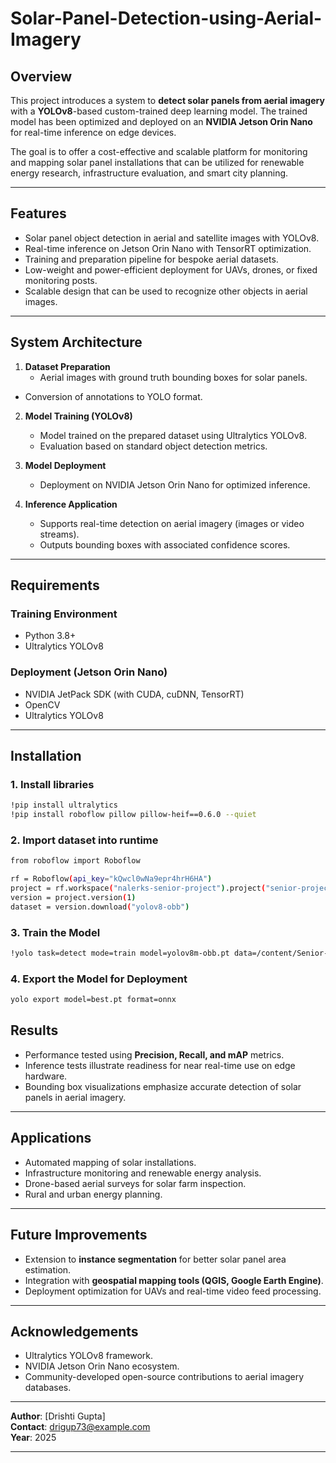 # Solar-Panel-Detection-using-Aerial-Imagery

## Overview
This project introduces a system to **detect solar panels from aerial imagery** with a **YOLOv8**-based custom-trained deep learning model. The trained model has been optimized and deployed on an **NVIDIA Jetson Orin Nano** for real-time inference on edge devices.

The goal is to offer a cost-effective and scalable platform for monitoring and mapping solar panel installations that can be utilized for renewable energy research, infrastructure evaluation, and smart city planning.

***

## Features
- Solar panel object detection in aerial and satellite images with YOLOv8.
- Real-time inference on Jetson Orin Nano with TensorRT optimization.
- Training and preparation pipeline for bespoke aerial datasets.
- Low-weight and power-efficient deployment for UAVs, drones, or fixed monitoring posts.
- Scalable design that can be used to recognize other objects in aerial images.

***

## System Architecture

1. **Dataset Preparation**
   - Aerial images with ground truth bounding boxes for solar panels.
- Conversion of annotations to YOLO format.  

2. **Model Training (YOLOv8)**  
   - Model trained on the prepared dataset using Ultralytics YOLOv8.    
   - Evaluation based on standard object detection metrics.  

3. **Model Deployment**
   - Deployment on NVIDIA Jetson Orin Nano for optimized inference.  

4. **Inference Application**  
   - Supports real-time detection on aerial imagery (images or video streams).  
   - Outputs bounding boxes with associated confidence scores.  

***

## Requirements  

### Training Environment
- Python 3.8+  
- Ultralytics YOLOv8 

### Deployment (Jetson Orin Nano)  
- NVIDIA JetPack SDK (with CUDA, cuDNN, TensorRT)  
- OpenCV  
- Ultralytics YOLOv8  

***

## Installation  

### 1. Install libraries
```bash
!pip install ultralytics
!pip install roboflow pillow pillow-heif==0.6.0 --quiet
```

### 2. Import dataset into runtime
```bash
from roboflow import Roboflow

rf = Roboflow(api_key="kQwcl0wNa9epr4hrH6HA")
project = rf.workspace("nalerks-senior-project").project("senior-project-ver-2")
version = project.version(1)
dataset = version.download("yolov8-obb")
```

### 3. Train the Model
```bash
!yolo task=detect mode=train model=yolov8m-obb.pt data=/content/Senior-Project-Ver-2-1/data.yaml epochs=100 imgsz=640
```

### 4. Export the Model for Deployment
```bash
yolo export model=best.pt format=onnx
```

## Results
- Performance tested using **Precision, Recall, and mAP** metrics.
- Inference tests illustrate readiness for near real-time use on edge hardware.
- Bounding box visualizations emphasize accurate detection of solar panels in aerial imagery.

***

## Applications
- Automated mapping of solar installations.
- Infrastructure monitoring and renewable energy analysis.
- Drone-based aerial surveys for solar farm inspection.
- Rural and urban energy planning.

***

## Future Improvements
- Extension to **instance segmentation** for better solar panel area estimation.  
- Integration with **geospatial mapping tools (QGIS, Google Earth Engine)**.  
- Deployment optimization for UAVs and real-time video feed processing.

***

## Acknowledgements
- Ultralytics YOLOv8 framework.  
- NVIDIA Jetson Orin Nano ecosystem.
- Community-developed open-source contributions to aerial imagery databases.

*** 

**Author**: [Drishti Gupta]  
**Contact**: drigup73@example.com  
**Year**: 2025  

*** 
